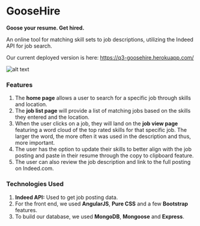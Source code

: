 # GooseHire

**Goose your resume. Get hired.**

An online tool for matching skill sets to job descriptions, utilizing the Indeed API for job search.

Our current deployed version is here: https://q3-goosehire.herokuapp.com/



![alt text](https://github.com/mehrimo/q3-goosehire/blob/master/app/public/images/goosehire-homepage.png?raw=true)

### Features

1. The **home page** allows a user to search for a specific job through skills and location.
2. The **job list page** will provide a list of matching jobs based on the skills they entered and the location.
3. When the user clicks on a job, they will land on the  **job view page** featuring a word cloud of the top rated skills for that specific job. The larger the word, the more often it was used in the description and thus, more important. 
4. The user has the option to update their skills to better align with the job posting and paste in their resume through the copy to clipboard feature.
5. The user can also review the job description and link to the full posting on Indeed.com.

### Technologies Used

1. **Indeed API:** Used to get job posting data.
2. For the front end, we used **AngularJS**, **Pure CSS** and a few **Bootstrap** features.
3. To build our database, we used **MongoDB**, **Mongoose** and **Express**.
